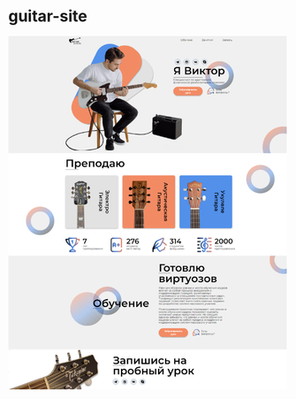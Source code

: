# guitar-site
![Design preview for the Product preview card component coding challenge](./img/prewiew.png)
